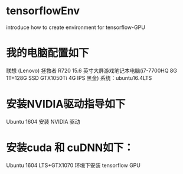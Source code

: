 # tensorflowEnv
introduce how to create environment for tensorflow-GPU

# 我的电脑配置如下
联想 (Lenovo) 拯救者 R720 15.6 英寸大屏游戏笔记本电脑(i7-7700HQ 8G 1T+128G SSD GTX1050Ti 4G IPS 黑金)
系统：ubuntu16.4LTS


# 安装NVIDIA驱动指导如下
Ubuntu 1604 安装 NVIDIA 驱动

# 安装cuda 和 cuDNN如下：

Ubuntu 1604 LTS+GTX1070 环境下安装 tensorflow GPU 
